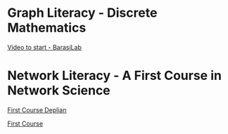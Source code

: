 # Graph Literacy - Discrete Mathematics

[Video to start - BarasiLab](https://www.youtube.com/watch?v=dEGmpwPMBH0&list=PLug43ldmRSo3MV-Jgjr30E5SpwNKkjTvJ) 



# Network Literacy - A First Course in Network Science

[First Course Deplian](https://e9768517-a-cb1f3ec3-s-sites.googlegroups.com/a/binghamton.edu/netscied/Network-Literacy-high-res.pdf?attachauth=ANoY7cp306PzmImg3_VsUvXkThEB_LgWBt6SEKuzL6rG03sp3ieA7Z24bS7A64JmKYI9sJUXWdknC2c-LOK3tt5xfn6qwEmQcq5bfwaz9sGfTCghTVIZ9vQQxwl2AE0NJ6SyUfdDS1nB7jlnvwFk8px92P4MDjk4izxELhSUXh3uKApAjrClTkvf5Zd72wZw7F8vIkKn9cMNOAGTJbWrz-UDEI1wA3i6cJg2Ig2IZrJ1Y4tcx91SU9M%3D&attredirects=0)

[First Course](https://assets.cambridge.org/97811084/71138/frontmatter/9781108471138_frontmatter.pdf)